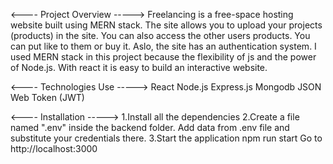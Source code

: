 <---- Project Overview -----> 
Freelancing is a free-space hosting website built using MERN stack. The site allows you to upload your projects (products) in the site. You can also access the other users products. You can put like to them or buy it. Aslo, the site has an authentication system. I used MERN stack in this project because the flexibility of js  and the power of Node.js. With react it is easy to build an interactive website.


<---- Technologies Use -----> 
React
Node.js
Express.js
Mongodb
JSON Web Token (JWT)


<---- Installation -----> 
1.Install all the dependencies
2.Create a file named ".env" inside the backend folder. Add data from .env file and substitute your credentials there.
3.Start the application
npm run start
Go to http://localhost:3000

